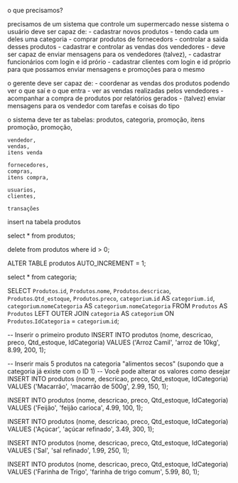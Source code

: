 o que precisamos? 

precisamos de um sistema que controle um supermercado
nesse sistema o usuário deve ser capaz de: 
       - cadastrar novos produtos - tendo cada um deles uma categoria
       - comprar produtos de fornecedors
       - controlar a saida desses produtos
       - cadastrar e controlar as vendas dos vendedores
       - deve ser capaz de enviar mensagens para os vendedores (talvez),
       - cadastrar funcionários com login e id prório
       - cadastrar clientes com login e id próprio para que possamos enviar mensagens e promoções para o mesmo

o gerente deve ser capaz de:
       - coordenar as vendas dos produtos podendo ver o que saí e o que entra
       - ver as vendas realizadas pelos vendedores 
       - acompanhar a compra de produtos por relatórios gerados 
       - (talvez) enviar mensagens para os vendedor com tarefas e coisas do tipo


o sistema deve ter as tabelas:
    produtos,
    categoria,
    promoção,
    itens promoção,
    promoção,

    vendedor,
    vendas,
    itens venda

    fornecedores,
    compras,
    itens compra,

    usuarios,
    clientes,

    transações




insert na tabela produtos


select * from produtos;



delete from produtos where id > 0;

ALTER TABLE produtos AUTO_INCREMENT = 1;


select * from categoria;

SELECT `Produtos`.`id`, `Produtos`.`nome`, `Produtos`.`descricao`, `Produtos`.`Qtd_estoque`, `Produtos`.`preco`, `categorium`.`id` AS `categorium.id`, `categorium`.`nomeCategoria` AS `categorium.nomeCategoria` FROM `Produtos` AS `Produtos` LEFT OUTER JOIN `categoria` AS `categorium` ON `Produtos`.`IdCategoria` = `categorium`.`id`;



-- Inserir o primeiro produto
INSERT INTO produtos (nome, descricao, preco, Qtd_estoque, IdCategoria)
VALUES ('Arroz Camil', 'arroz de 10kg', 8.99, 200, 1);

-- Inserir mais 5 produtos na categoria "alimentos secos" (supondo que a categoria já existe com o ID 1)
-- Você pode alterar os valores como desejar
INSERT INTO produtos (nome, descricao, preco, Qtd_estoque, IdCategoria)
VALUES ('Macarrão', 'macarrão de 500g', 2.99, 150, 1);

INSERT INTO produtos (nome, descricao, preco, Qtd_estoque, IdCategoria)
VALUES ('Feijão', 'feijão carioca', 4.99, 100, 1);

INSERT INTO produtos (nome, descricao, preco, Qtd_estoque, IdCategoria)
VALUES ('Açúcar', 'açúcar refinado', 3.49, 300, 1);

INSERT INTO produtos (nome, descricao, preco, Qtd_estoque, IdCategoria)
VALUES ('Sal', 'sal refinado', 1.99, 250, 1);

INSERT INTO produtos (nome, descricao, preco, Qtd_estoque, IdCategoria)
VALUES ('Farinha de Trigo', 'farinha de trigo comum', 5.99, 80, 1);
